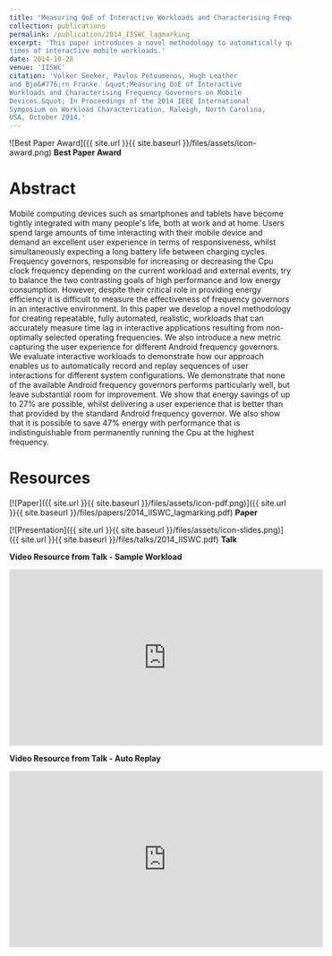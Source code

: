 ```yaml
---
title: "Measuring QoE of Interactive Workloads and Characterising Frequency Governors on Mobile Devices"
collection: publications
permalink: /publication/2014_IISWC_lagmarking
excerpt: 'This paper introduces a novel methodology to automatically quantify user perceived system response
times of interactive mobile workloads.'
date: 2014-10-28
venue: 'IISWC'
citation: 'Volker Seeker, Pavlos Petoumenos, Hugh Leather 
and Bjo&#776;rn Franke. &quot;Measuring QoE of Interactive 
Workloads and Characterising Frequency Governors on Mobile 
Devices.&quot; In Proceedings of the 2014 IEEE International 
Symposium on Workload Characterization, Raleigh, North Carolina, 
USA, October 2014.'
---
```


![Best Paper Award]({{ site.url }}{{ site.baseurl }}/files/assets/icon-award.png)
**Best Paper Award**

# Abstract

Mobile computing devices such as smartphones and tablets have become 
tightly integrated with many people's life, both at work and at 
home. Users spend large amounts of time interacting with their 
mobile device and demand an excellent user experience in terms of 
responsiveness, whilst simultaneously expecting a long battery life 
between charging cycles. Frequency governors, responsible for 
increasing or decreasing the Cpu clock frequency depending on the 
current workload and external events, try to balance the two 
contrasting goals of high performance and low energy consumption. 
However, despite their critical role in providing energy efficiency 
it is difficult to measure the effectiveness of frequency governors 
in an interactive environment. In this paper we develop a novel 
methodology for creating repeatable, fully automated, realistic, 
workloads that can accurately measure time lag in interactive 
applications resulting from non-optimally selected operating 
frequencies. We also introduce a new metric capturing the user 
experience for different Android frequency governors. We evaluate 
interactive workloads to demonstrate how our approach enables us to 
automatically record and replay sequences of user interactions for 
different system configurations. We demonstrate that none of the 
available Android frequency governors performs particularly well, 
but leave substantial room for improvement. We show that energy 
savings of up to 27% are possible, whilst delivering a user 
experience that is better than that provided by the standard Android 
frequency governor. We also show that it is possible to save 47% 
energy with performance that is indistinguishable from permanently 
running the Cpu at the highest frequency.

# Resources

[![Paper]({{ site.url }}{{ site.baseurl }}/files/assets/icon-pdf.png)]({{ site.url }}{{ site.baseurl }}/files/papers/2014_IISWC_lagmarking.pdf)
**Paper**

[![Presentation]({{ site.url }}{{ site.baseurl }}/files/assets/icon-slides.png)]({{ site.url }}{{ site.baseurl }}/files/talks/2014_IISWC.pdf)
**Talk**

**Video Resource from Talk - Sample Workload**

<iframe width="560" height="315" src="https://www.youtube.com/embed/E9vWrQO9AB4" frameborder="0" allowfullscreen></iframe>

**Video Resource from Talk - Auto Replay**

<iframe width="560" height="315" src="https://www.youtube.com/embed/_HKicclVdpc" frameborder="0" allowfullscreen></iframe>
